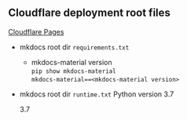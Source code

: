 ## Cloudflare deployment root files

[Cloudflare Pages](https://starfallprojects.co.uk/projects/deploy-host-docs/deploy-mkdocs-material-cloudflare/)

- mkdocs root dir `requirements.txt` 

    - mkdocs-material version  
    `pip show mkdocs-material`  
    `mkdocs-material==<mkdocs-material version>` 


- mkdocs root dir `runtime.txt` Python version 3.7  

    3.7